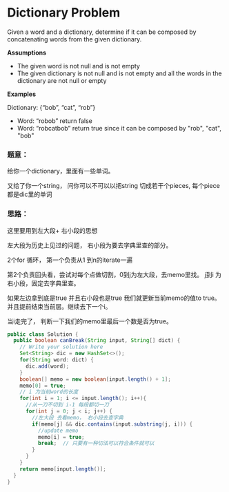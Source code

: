 # Dictionary Problem



Given a word and a dictionary, determine if it can be composed by concatenating words from the given dictionary.

**Assumptions**

* The given word is not null and is not empty
* The given dictionary is not null and is not empty and all the words in the dictionary are not null or empty

**Examples**

Dictionary: {“bob”, “cat”, “rob”}

* Word: “robob” return false
* Word: “robcatbob” return true since it can be composed by "rob", "cat", "bob"



### 题意：

给你一个dictionary，里面有一些单词。 

又给了你一个string， 问你可以不可以以把string 切成若干个pieces, 每个piece都是dic里的单词

### 思路：

这里要用到左大段+ 右小段的思想

左大段为历史上见过的问题， 右小段为要去字典里查的部分。

2个for 循环， 第一个负责从1 到n的iterate一遍

第2个负责回头看，尝试对每个点做切割，0到j为左大段，去memo里找。 j到i 为右小段，固定去字典里查。

如果左边拿到底是true 并且右小段也是true 我们就更新当前memo的值to true。 并且提前结束当前层。继续去下一个i。

当i走完了， 判断一下我们的memo里最后一个数是否为true。

```java
public class Solution {
  public boolean canBreak(String input, String[] dict) {
    // Write your solution here
    Set<String> dic = new HashSet<>();
    for(String word: dict) {
      dic.add(word);
    }
    boolean[] memo = new boolean[input.length() + 1];
    memo[0] = true;
    // i 为当前word的长度
    for(int i = 1; i <= input.length(); i++){
      //从一刀不切到 i-1 每段都切一刀
      for(int j = 0; j < i; j++) {
        //左大段 去看memo， 右小段去查字典
        if(memo[j] && dic.contains(input.substring(j, i))) {
          //update memo
          memo[i] = true;
          break;  // 只要有一种切法可以符合条件就可以
        }
      }
    }
    return memo[input.length()];
  }
}

```

